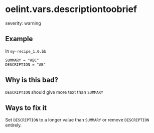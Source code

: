 # oelint.vars.descriptiontoobrief

severity: warning

## Example

In ``my-recipe_1.0.bb``

```
SUMMARY = "ABC"
DESCRIPTION = "AB"
```

## Why is this bad?

``DESCRIPTION`` should give more text than ``SUMMARY``

## Ways to fix it

Set ``DESCRIPTION`` to a longer value than ``SUMMARY`` or remove ``DESCRIPTION`` entirely.

